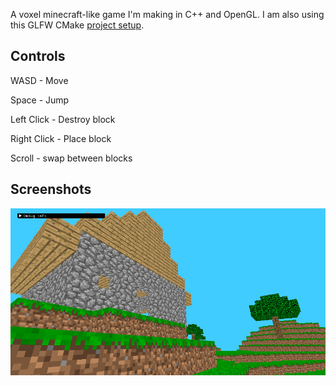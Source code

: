 A voxel minecraft-like game I'm making in C++ and OpenGL.
I am also using this GLFW CMake [project setup](https://github.com/meemknight/GLFWCMakeSetup).

## Controls
WASD - Move

Space - Jump

Left Click - Destroy block

Right Click - Place block

Scroll - swap between blocks

## Screenshots

![In-Game Screenshot](https://github.com/Werlog/OpenGLVoxelGame/blob/d8dcd0f87089f48ca15c8244f2cc827de91ca858/images/screenshot.png)
